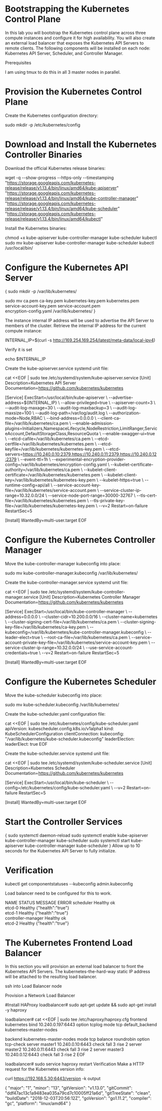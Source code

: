 Bootstrapping the Kubernetes Control Plane
===========================================

In this lab you will bootstrap the Kubernetes control plane across three compute instances and configure it for
high availability. You will also create an external load balancer that exposes the Kubernetes API Servers to remote clients.
The following components will be installed on each node: Kubernetes API Server, Scheduler, and Controller Manager.

Prerequisites

I am using tmux to do this in all 3 master nodes in parallel.

Provision the Kubernetes Control Plane
========================================

Create the Kubernetes configuration directory:

sudo mkdir -p /etc/kubernetes/config

Download and Install the Kubernetes Controller Binaries
=======================================================
Download the official Kubernetes release binaries:

wget -q --show-progress --https-only --timestamping \
  "https://storage.googleapis.com/kubernetes-release/release/v1.13.4/bin/linux/amd64/kube-apiserver" \
  "https://storage.googleapis.com/kubernetes-release/release/v1.13.4/bin/linux/amd64/kube-controller-manager" \
  "https://storage.googleapis.com/kubernetes-release/release/v1.13.4/bin/linux/amd64/kube-scheduler" \
  "https://storage.googleapis.com/kubernetes-release/release/v1.13.4/bin/linux/amd64/kubectl"
  
  Install the Kubernetes binaries:

chmod +x kube-apiserver kube-controller-manager kube-scheduler kubectl
sudo mv kube-apiserver kube-controller-manager kube-scheduler kubectl /usr/local/bin/

Configure the Kubernetes API Server
===================================
{
  sudo mkdir -p /var/lib/kubernetes/

 sudo mv ca.pem ca-key.pem kubernetes-key.pem kubernetes.pem \
  service-account-key.pem service-account.pem \
  encryption-config.yaml /var/lib/kubernetes/
}

The instance internal IP address will be used to advertise the API Server to members of the cluster.
Retrieve the internal IP address for the current compute instance:

INTERNAL_IP=$(curl -s http://169.254.169.254/latest/meta-data/local-ipv4)

Verify it is set

echo $INTERNAL_IP

Create the kube-apiserver.service systemd unit file:

cat <<EOF | sudo tee /etc/systemd/system/kube-apiserver.service
[Unit]
Description=Kubernetes API Server
Documentation=https://github.com/kubernetes/kubernetes

[Service]
ExecStart=/usr/local/bin/kube-apiserver \\
  --advertise-address=${INTERNAL_IP} \\
  --allow-privileged=true \\
  --apiserver-count=3 \\
  --audit-log-maxage=30 \\
  --audit-log-maxbackup=3 \\
  --audit-log-maxsize=100 \\
  --audit-log-path=/var/log/audit.log \\
  --authorization-mode=Node,RBAC \\
  --bind-address=0.0.0.0 \\
  --client-ca-file=/var/lib/kubernetes/ca.pem \\
  --enable-admission-plugins=Initializers,NamespaceLifecycle,NodeRestriction,LimitRanger,ServiceAccount,DefaultStorageClass,ResourceQuota \\
  --enable-swagger-ui=true \\
  --etcd-cafile=/var/lib/kubernetes/ca.pem \\
  --etcd-certfile=/var/lib/kubernetes/kubernetes.pem \\
  --etcd-keyfile=/var/lib/kubernetes/kubernetes-key.pem \\
  --etcd-servers=https://10.240.0.10:2379,https://10.240.0.11:2379,https://10.240.0.12:2379 \\
  --event-ttl=1h \\
  --experimental-encryption-provider-config=/var/lib/kubernetes/encryption-config.yaml \\
  --kubelet-certificate-authority=/var/lib/kubernetes/ca.pem \\
  --kubelet-client-certificate=/var/lib/kubernetes/kubernetes.pem \\
  --kubelet-client-key=/var/lib/kubernetes/kubernetes-key.pem \\
  --kubelet-https=true \\
  --runtime-config=api/all \\
  --service-account-key-file=/var/lib/kubernetes/service-account.pem \\
  --service-cluster-ip-range=10.32.0.0/24 \\
  --service-node-port-range=30000-32767 \\
  --tls-cert-file=/var/lib/kubernetes/kubernetes.pem \\
  --tls-private-key-file=/var/lib/kubernetes/kubernetes-key.pem \\
  --v=2
Restart=on-failure
RestartSec=5

[Install]
WantedBy=multi-user.target
EOF

Configure the Kubernetes Controller Manager
=============================================
Move the kube-controller-manager kubeconfig into place:

sudo mv kube-controller-manager.kubeconfig /var/lib/kubernetes/

Create the kube-controller-manager.service systemd unit file:

cat <<EOF | sudo tee /etc/systemd/system/kube-controller-manager.service
[Unit]
Description=Kubernetes Controller Manager
Documentation=https://github.com/kubernetes/kubernetes

[Service]
ExecStart=/usr/local/bin/kube-controller-manager \\
  --address=0.0.0.0 \\
  --cluster-cidr=10.200.0.0/16 \\
  --cluster-name=kubernetes \\
  --cluster-signing-cert-file=/var/lib/kubernetes/ca.pem \\
  --cluster-signing-key-file=/var/lib/kubernetes/ca-key.pem \\
  --kubeconfig=/var/lib/kubernetes/kube-controller-manager.kubeconfig \\
  --leader-elect=true \\
  --root-ca-file=/var/lib/kubernetes/ca.pem \\
  --service-account-private-key-file=/var/lib/kubernetes/service-account-key.pem \\
  --service-cluster-ip-range=10.32.0.0/24 \\
  --use-service-account-credentials=true \\
  --v=2
Restart=on-failure
RestartSec=5

[Install]
WantedBy=multi-user.target
EOF


Configure the Kubernetes Scheduler
=======================================
Move the kube-scheduler kubeconfig into place:

sudo mv kube-scheduler.kubeconfig /var/lib/kubernetes/

Create the kube-scheduler.yaml configuration file:

cat <<EOF | sudo tee /etc/kubernetes/config/kube-scheduler.yaml
apiVersion: kubescheduler.config.k8s.io/v1alpha1
kind: KubeSchedulerConfiguration
clientConnection:
  kubeconfig: "/var/lib/kubernetes/kube-scheduler.kubeconfig"
leaderElection:
  leaderElect: true
EOF


Create the kube-scheduler.service systemd unit file:

cat <<EOF | sudo tee /etc/systemd/system/kube-scheduler.service
[Unit]
Description=Kubernetes Scheduler
Documentation=https://github.com/kubernetes/kubernetes

[Service]
ExecStart=/usr/local/bin/kube-scheduler \\
  --config=/etc/kubernetes/config/kube-scheduler.yaml \\
  --v=2
Restart=on-failure
RestartSec=5

[Install]
WantedBy=multi-user.target
EOF

Start the Controller Services
================================
{
  sudo systemctl daemon-reload
  sudo systemctl enable kube-apiserver kube-controller-manager kube-scheduler
  sudo systemctl start kube-apiserver kube-controller-manager kube-scheduler
}
Allow up to 10 seconds for the Kubernetes API Server to fully initialize.

Verification
==============
kubectl get componentstatuses --kubeconfig admin.kubeconfig

Load balancer need to be configured for this to work.

NAME                 STATUS    MESSAGE             ERROR
scheduler            Healthy   ok                  
etcd-0               Healthy   {"health":"true"}   
etcd-1               Healthy   {"health":"true"}   
controller-manager   Healthy   ok                  
etcd-2               Healthy   {"health":"true"}

The Kubernetes Frontend Load Balancer
=======================================

In this section you will provision an external load balancer to front the Kubernetes API Servers. The kubernetes-the-hard-way static IP address will be attached to the resulting load balancer.

ssh into Load Balancer node

Provision a Network Load Balancer

#Install HAProxy
loadbalancer# sudo apt-get update && sudo apt-get install -y haproxy

loadbalancer# cat <<EOF | sudo tee /etc/haproxy/haproxy.cfg 
frontend kubernetes
    bind 10.240.0.197:6443
    option tcplog
    mode tcp
    default_backend kubernetes-master-nodes

backend kubernetes-master-nodes
    mode tcp
    balance roundrobin
    option tcp-check
    server master1 10.240.0.10:6443 check fall 3 rise 2
    server master2 10.240.0.11:6443 check fall 3 rise 2
    server master3 10.240.0.12:6443 check fall 3 rise 2
EOF

loadbalancer# sudo service haproxy restart
Verification
Make a HTTP request for the Kubernetes version info:

curl  https://192.168.5.30:6443/version -k
output

{
  "major": "1",
  "minor": "13",
  "gitVersion": "v1.13.0",
  "gitCommit": "ddf47ac13c1a9483ea035a79cd7c10005ff21a6d",
  "gitTreeState": "clean",
  "buildDate": "2018-12-03T20:56:12Z",
  "goVersion": "go1.11.2",
  "compiler": "gc",
  "platform": "linux/amd64"
}
